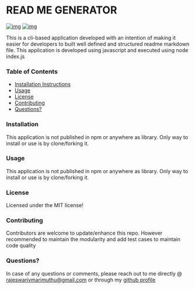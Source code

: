 # READ ME GENERATOR 
   [![img](https://img.shields.io/static/v1?label=Author&message=rajeswarivmarimuthu&color=blue)](https://github.com/rajeswarivmarimuthu) [![img](https://img.shields.io/static/v1?label=License&message=MIT&color=green)](https://opensource.org/licenses/mit-license)

   This is a cli-based application developed with an intention of making it easier for developers to built well defined and structured readme markdown file. This application is developed using javascript and executed using node index.js

### Table of Contents
  * [Installation Instructions](#installation)
  * [Usage](#usage)
  * [License](#license)
  * [Contributing](#contributing)
  * [Questions?](#questions)

### Installation 
 This application is not published in npm or anywhere as library. Only way to install or use is by clone/forking it.

### Usage
 This application is not published in npm or anywhere as library. Only way to install or use is by clone/forking it.

### License
 Licensed under the MIT license!

### Contributing
 Contributors are welcome to update/enhance this repo. However recommended to maintain the modularity and add test cases to maintain code quality

### Questions? 
 In case of any questions or comments, please reach out to me directly @ rajeswarivmarimuthu@gmail.com or through my [github profile](https://github.com/rajeswarivmarimuthu)

